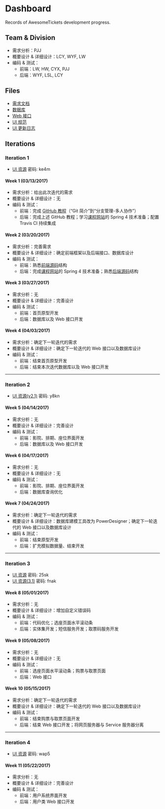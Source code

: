 # Dashboard

Records of AwesomeTickets development progress.

## Team & Division

- 需求分析：PJJ
- 概要设计 & 详细设计：LCY, WYF, LW
- 编码 & 测试：
    - 前端：LW, HW, CYX, PJJ
    - 后端：WYF, LSL, LCY

## Files

- [需求文档][backlog]
- [数据库][db]
- [Web 接口][api]
- [UI 规范][ui_specification] 
- [UI 更新日志][ui_updates_log]

## Iterations

### Iteration 1

- [UI 资源](https://pan.baidu.com/s/1o8qbm22) 密码: ke4m

#### Week 1 (03/13/2017)

- 需求分析：给出此次迭代的需求
- 概要设计 & 详细设计：无
- 编码 & 测试：
    - 前端：完成 [GitHub 教程][GitHub_Tutorial]（“Git 简介”到“分支管理-多人协作”）
    - 后端：完成上述 GitHub 教程；学习[课程网站][course_website]的 Spring 4 技术准备；配置 Travis CI 持续集成

#### Week 2 (03/20/2017)

- 需求分析：完善需求
- 概要设计 & 详细设计：确定前端框架以及后端接口、数据库设计
- 编码 & 测试：
    - 前端：熟悉[前端源码][client_source]结构
    - 后端：完成[课程网站][course_website]的 Spring 4 技术准备；熟悉[后端源码][server_source]结构

#### Week 3 (03/27/2017)

- 需求分析：无
- 概要设计 & 详细设计：完善设计
- 编码 & 测试：
    - 前端：首页原型开发
    - 后端：数据库以及 Web 接口开发

#### Week 4 (04/03/2017)

- 需求分析：确定下一轮迭代的需求
- 概要设计 & 详细设计：确定下一轮迭代的 Web 接口以及数据库设计
- 编码 & 测试：
    - 前端：结束首页原型开发
    - 后端：结束本次迭代数据库以及 Web 接口开发

***

### Iteration 2

- [UI 资源(v2.1)](https://pan.baidu.com/s/1pLkBdof) 密码: y8kn

#### Week 5 (04/14/2017)

- 需求分析：无
- 概要设计 & 详细设计：完善设计
- 编码 & 测试：
    - 前端：影院、排期、座位界面开发
    - 后端：数据库以及 Web 接口开发

#### Week 6 (04/17/2017)

- 需求分析：无
- 概要设计 & 详细设计：无
- 编码 & 测试：
    - 前端：影院、排期、座位界面开发
    - 后端：数据库查询优化

#### Week 7 (04/24/2017)

- 需求分析：确定下一轮迭代的需求
- 概要设计 & 详细设计：数据库建模工具改为 PowerDesigner；确定下一轮迭代的 Web 接口以及数据库设计
- 编码 & 测试：
    - 前端：结束原型开发
    - 后端：扩充模拟数据量、结束开发

***

### Iteration 3

- [UI 资源](https://pan.baidu.com/s/1bObnjw) 密码: 25sk
- [UI 资源(3.1)](https://pan.baidu.com/s/1mifsrVE) 密码: fnak

#### Week 8 (05/01/2017)

- 需求分析：无
- 概要设计 & 详细设计：增加自定义错误码
- 编码 & 测试：
    - 前端：代码优化；选座页面水平滚动条
    - 后端：实体集开发；短信服务开发；取票码服务开发

#### Week 9 (05/08/2017)

- 需求分析：无
- 概要设计 & 详细设计：无
- 编码 & 测试：
    - 前端：选座页面水平滚动条；购票与取票页面
    - 后端：Web 接口

#### Week 10 (05/15/2017)

- 需求分析：确定下一轮迭代的需求
- 概要设计 & 详细设计：确定下一轮迭代的 Web 接口以及数据库设计
- 编码 & 测试：
    - 前端：结束购票与取票页面开发
    - 后端：结束 Web 接口开发；将网页服务器与 Service 服务器分离

***

### Iteration 4

- [UI 资源](https://pan.baidu.com/s/1geFeIob) 密码: wap5

#### Week 11 (05/22/2017)

- 需求分析：无
- 概要设计 & 详细设计：完善设计
- 编码 & 测试：
    - 前端：用户系统界面开发
    - 后端：用户类 Web 接口开发

[ui_updates_log]:   ./doc/ui_updates_log.md
[ui_specification]: ./doc/ui_specification.md
[db]:               https://github.com/AwesomeTickets/Database
[api]:              ./doc/api.md
[course_website]:   http://ss.sysu.edu.cn/~pml/se305/x_Team_ticket.html
[client_source]:    https://github.com/AwesomeTickets/Tickets-Client
[server_source]:    https://github.com/AwesomeTickets/Tickets-Server
[backlog]:          ./doc/backlog.md
[GitHub_Tutorial]:  http://www.liaoxuefeng.com/wiki/0013739516305929606dd18361248578c67b8067c8c017b000
